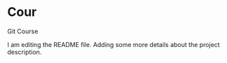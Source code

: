 # Cour
Git Course

I am editing the README file. Adding some more details about the project description.


